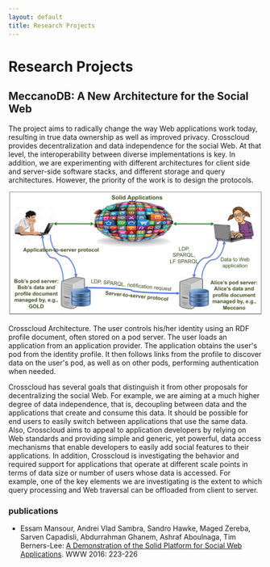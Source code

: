 ```yaml
---
layout: default
title: Research Projects
---
```


# Research Projects

## MeccanoDB: A New Architecture for the Social Web 

The project aims to radically change the way Web applications work today, resulting in true data ownership as well as improved privacy. Crosscloud provides decentralization and data independence for the social Web. At that level, the interoperability between diverse implementations is key. In addition,  we are experimenting with different architectures for client side and server-side software stacks, and different storage and query architectures. However, the priority of the work is to design the protocols. 

![crosscloud](/research/solid_arch.png)

Crosscloud Architecture. The user controls his/her identity using an RDF profile document, often stored on a pod server. The user loads an  application from an application provider. The application obtains the user's pod from the identity profile. It then follows links from the profile to discover data on the user's pod, as well as on other pods, performing authentication when needed.

Crosscloud has several goals that distinguish it from other proposals for decentralizing the social Web. For example, we are aiming at a much higher degree of data independence, that is, decoupling between data and the applications that create and consume this data.
It should be possible for end users to easily switch between applications that use the same data.
Also, Crosscloud aims to appeal to application developers by relying on Web standards and providing simple and generic, yet powerful, data access mechanisms that enable developers to easily add social features to their applications. In addition, Crosscloud is investigating the behavior and required support for applications that operate at different scale points in terms of data size or number of users whose data is accessed. For example, one of the key elements we are investigating is the extent to which query processing and Web traversal can be offloaded from client to server.

### publications
- Essam Mansour, Andrei Vlad Sambra, Sandro Hawke, Maged Zereba, Sarven Capadisli, Abdurrahman Ghanem, Ashraf Aboulnaga, Tim Berners-Lee: [A Demonstration of the Solid Platform for Social Web Applications](http://dl.acm.org/citation.cfm?doid=2872518.2890529). WWW 2016: 223-226
